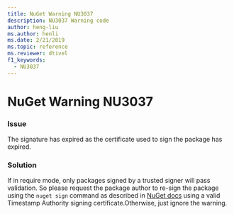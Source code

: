 ```yaml
---
title: NuGet Warning NU3037
description: NU3037 Warning code
author: heng-liu
ms.author: henli
ms.date: 2/21/2019
ms.topic: reference
ms.reviewer: dtivel
f1_keywords: 
  - NU3037
---
```


# NuGet Warning NU3037


### Issue

The signature has expired as the certificate used to sign the package has expired.


### Solution

If in require mode, only packages signed by a trusted signer will pass validation. So please request the package author to re-sign the package using the `nuget sign` command as described in [NuGet docs](https://docs.microsoft.com/en-us/nuget/create-packages/sign-a-package) using a valid Timestamp Authority signing certificate.Otherwise, just ignore the warning.